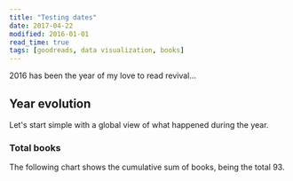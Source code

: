 ```yaml
---
title: "Testing dates"
date: 2017-04-22
modified: 2016-01-01
read_time: true
tags: [goodreads, data visualization, books]
---
```


2016 has been the year of my love to read revival...


## Year evolution
Let's start simple with a global view of what happened during the year.


### Total books
The following chart shows the cumulative sum of books, being the total 93.